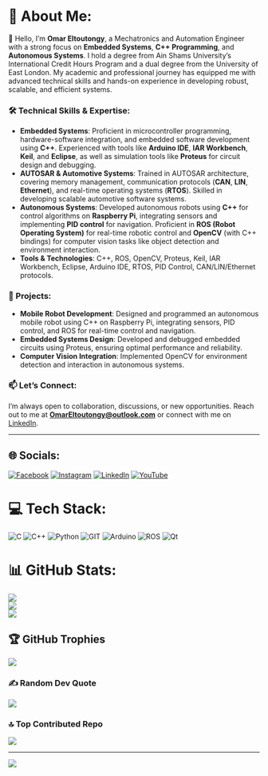 # 💫 About Me:
👋 Hello, I’m **Omar Eltoutongy**, a Mechatronics and Automation Engineer with a strong focus on **Embedded Systems**, **C++ Programming**, and **Autonomous Systems**. I hold a degree from Ain Shams University’s International Credit Hours Program and a dual degree from the University of East London. My academic and professional journey has equipped me with advanced technical skills and hands-on experience in developing robust, scalable, and efficient systems.

### 🛠️ Technical Skills & Expertise:
- **Embedded Systems**: Proficient in microcontroller programming, hardware-software integration, and embedded software development using **C++**. Experienced with tools like **Arduino IDE**, **IAR Workbench**, **Keil**, and **Eclipse**, as well as simulation tools like **Proteus** for circuit design and debugging.
- **AUTOSAR & Automotive Systems**: Trained in AUTOSAR architecture, covering memory management, communication protocols (**CAN**, **LIN**, **Ethernet**), and real-time operating systems (**RTOS**). Skilled in developing scalable automotive software systems.
- **Autonomous Systems**: Developed autonomous robots using **C++** for control algorithms on **Raspberry Pi**, integrating sensors and implementing **PID control** for navigation. Proficient in **ROS (Robot Operating System)** for real-time robotic control and **OpenCV** (with C++ bindings) for computer vision tasks like object detection and environment interaction.
- **Tools & Technologies**: C++, ROS, OpenCV, Proteus, Keil, IAR Workbench, Eclipse, Arduino IDE, RTOS, PID Control, CAN/LIN/Ethernet protocols.

### 🚀 Projects:
- **Mobile Robot Development**: Designed and programmed an autonomous mobile robot using C++ on Raspberry Pi, integrating sensors, PID control, and ROS for real-time control and navigation.
- **Embedded Systems Design**: Developed and debugged embedded circuits using Proteus, ensuring optimal performance and reliability.
- **Computer Vision Integration**: Implemented OpenCV for environment detection and interaction in autonomous systems.

### 📫 Let’s Connect:
I’m always open to collaboration, discussions, or new opportunities. Reach out to me at **OmarEltoutongy@outlook.com** or connect with me on [LinkedIn]([#](https://www.linkedin.com/in/omar-eltoutongy/)).

---


## 🌐 Socials:
[![Facebook](https://img.shields.io/badge/Facebook-%231877F2.svg?logo=Facebook&logoColor=white)](https://facebook.com/Omar.eltotongy) [![Instagram](https://img.shields.io/badge/Instagram-%23E4405F.svg?logo=Instagram&logoColor=white)](https://instagram.com/omar_eltotongy) [![LinkedIn](https://img.shields.io/badge/LinkedIn-%230077B5.svg?logo=linkedin&logoColor=white)](https://www.linkedin.com/in/omar-eltoutongy) [![YouTube](https://img.shields.io/badge/YouTube-%23FF0000.svg?logo=YouTube&logoColor=white)](https://www.youtube.com/channel/UCvRvRJmkn7rhgEdCxdFqF8A) 

# 💻 Tech Stack:
![C](https://img.shields.io/badge/c-%2300599C.svg?style=for-the-badge&logo=c&logoColor=white) ![C++](https://img.shields.io/badge/c++-%2300599C.svg?style=for-the-badge&logo=c%2B%2B&logoColor=white) ![Python](https://img.shields.io/badge/python-3670A0?style=for-the-badge&logo=python&logoColor=ffdd54) ![GIT](https://img.shields.io/badge/Git-fc6d26?style=for-the-badge&logo=git&logoColor=white) ![Arduino](https://img.shields.io/badge/-Arduino-00979D?style=for-the-badge&logo=Arduino&logoColor=white) ![ROS](https://img.shields.io/badge/ros-%230A0FF9.svg?style=for-the-badge&logo=ros&logoColor=white) ![Qt](https://img.shields.io/badge/Qt-%23217346.svg?style=for-the-badge&logo=Qt&logoColor=white)
# 📊 GitHub Stats:
![](https://github-readme-stats.vercel.app/api?username=OmarEltotongy&theme=default&hide_border=false&include_all_commits=true&count_private=false)<br/>
![](https://github-readme-streak-stats.herokuapp.com/?user=OmarEltotongy&theme=default&hide_border=false)<br/>
![](https://github-readme-stats.vercel.app/api/top-langs/?username=OmarEltotongy&theme=default&hide_border=false&include_all_commits=true&count_private=false&layout=compact)

## 🏆 GitHub Trophies
![](https://github-profile-trophy.vercel.app/?username=OmarEltotongy&theme=radical&no-frame=false&no-bg=true&margin-w=4)

### ✍️ Random Dev Quote
![](https://quotes-github-readme.vercel.app/api?type=horizontal&theme=radical)

### 🔝 Top Contributed Repo
![](https://github-contributor-stats.vercel.app/api?username=OmarEltotongy&limit=5&theme=dark&combine_all_yearly_contributions=true)

---
[![](https://visitcount.itsvg.in/api?id=OmarEltotongy&icon=5&color=3)](https://visitcount.itsvg.in)
